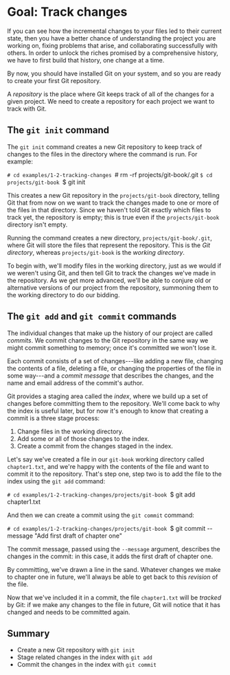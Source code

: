# Goal: Track changes

If you can see how the incremental changes to your files led to their current
state, then you have a better chance of understanding the project you are
working on, fixing problems that arise, and collaborating successfully with
others. In order to unlock the riches promised by a comprehensive history, we
have to first build that history, one change at a time.

By now, you should have installed Git on your system, and so you are ready to
create your first Git repository.

A <dfn>repository</dfn> is the place where Git keeps track of all of the changes
for a given project. We need to create a repository for each project we want to
track with Git.

## The `git init` command

The `git init` command creates a new Git repository to keep track of changes to
the files in the directory where the command is run. For example:

`# cd examples/1-2-tracking-changes
`# rm -rf projects/git-book/.git
`$ cd projects/git-book
`$ git init

This creates a new Git repository in the `projects/git-book` directory, telling
Git that from now on we want to track the changes made to one or more of the
files in that directory. Since we haven't told Git exactly which files to track
yet, the repository is empty; this is true even if the `projects/git-book`
directory isn't empty.

Running the command creates a new directory, `projects/git-book/.git`, where Git
will store the files that represent the repository. This is the <dfn>Git
directory</dfn>, whereas `projects/git-book` is the <dfn>working
directory</dfn>.

To begin with, we'll modify files in the working directory, just as we would if
we weren't using Git, and then tell Git to track the changes we've made in the
repository. As we get more advanced, we'll be able to conjure old or alternative
versions of our project from the repository, summoning them to the working
directory to do our bidding.

## The `git add` and `git commit` commands

The individual changes that make up the history of our project are called
<dfn>commits</dfn>. We commit changes to the Git repository in the same way we might
commit something to memory; once it's committed we won't lose it.

Each commit consists of a set of changes---like adding a new file, changing the
contents of a file, deleting a file, or changing the properties of the file in
some way---and a <dfn>commit message</dfn> that describes the changes, and the
name and email address of the commit's author.

Git provides a staging area called the <dfn>index</dfn>, where we build up a set
of changes before committing them to the repository. We'll come back to why the
index is useful later, but for now it's enough to know that creating a commit is
a three stage process:

1. Change files in the working directory.
2. Add some or all of those changes to the index.
3. Create a commit from the changes staged in the index.

Let's say we've created a file in our `git-book` working directory called
`chapter1.txt`, and we're happy with the contents of the file and want to commit
it to the repository. That's step one, step two is to add the file to the index
using the `git add` command:

`# cd examples/1-2-tracking-changes/projects/git-book
`$ git add chapter1.txt

And then we can create a commit using the `git commit` command:

`# cd examples/1-2-tracking-changes/projects/git-book
`$ git commit --message "Add first draft of chapter one"

The commit message, passed using the `--message` argument, describes the changes
in the commit: in this case, it adds the first draft of chapter one.

By committing, we've drawn a line in the sand. Whatever changes we make to
chapter one in future, we'll always be able to get back to this
<dfn>revision</dfn> of the file.

Now that we've included it in a commit, the file `chapter1.txt` will be
<dfn>tracked</dfn> by Git: if we make any changes to the file in future, Git
will notice that it has changed and needs to be committed again.

## Summary

* Create a new Git repository with `git init`
* Stage related changes in the index with `git add`
* Commit the changes in the index with `git commit`
